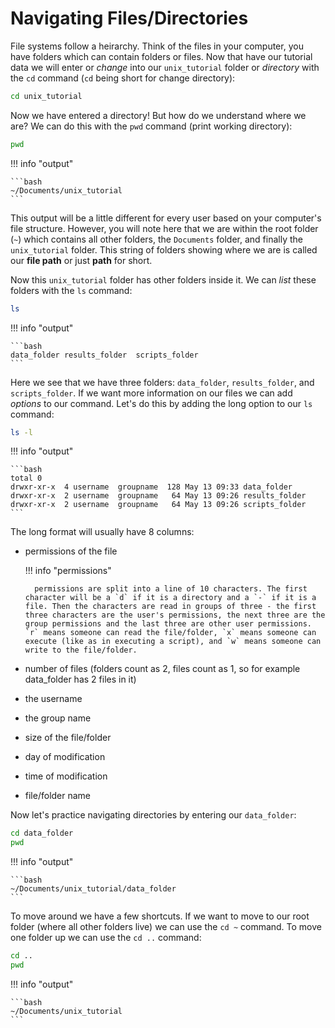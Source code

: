 # Navigating Files/Directories

File systems follow a heirarchy. Think of the files in your computer, you have folders which can contain folders or files. Now that have our tutorial data we will enter or *change* into our `unix_tutorial` folder or *directory* with the `cd` command (`cd` being short for change directory):

```bash
cd unix_tutorial
```

Now we have entered a directory! But how do we understand where we are? We can do this with the `pwd` command (print working directory):

```bash
pwd
```

!!! info "output"

    ```bash
    ~/Documents/unix_tutorial
    ```
    
This output will be a little different for every user based on your computer's file structure. However, you will note here that we are within the root folder (`~`) which contains all other folders, the `Documents` folder, and finally the `unix_tutorial` folder. This string of folders showing where we are is called our **file path** or just **path** for short. 

Now this `unix_tutorial` folder has other folders inside it. We can _list_ these folders with the `ls` command:

```bash
ls
```


!!! info "output"

    ```bash
    data_folder	results_folder	scripts_folder
    ```
    
Here we see that we have three folders: `data_folder`,	`results_folder`, and	`scripts_folder`. If we want more information on our files we can add *options* to our command. Let's do this by adding the long option to our `ls` command:

```bash
ls -l
```

!!! info "output"

    ```bash
    total 0
    drwxr-xr-x  4 username  groupname  128 May 13 09:33 data_folder
    drwxr-xr-x  2 username  groupname   64 May 13 09:26 results_folder
    drwxr-xr-x  2 username  groupname   64 May 13 09:26 scripts_folder
    ```
The long format will usually have 8 columns: 
- permissions of the file
    
    !!! info "permissions"
    
        permissions are split into a line of 10 characters. The first character will be a `d` if it is a directory and a `-` if it is a file. Then the characters are read in groups of three - the first three characters are the user's permissions, the next three are the group permissions and the last three are other user permissions. `r` means someone can read the file/folder, `x` means someone can execute (like as in executing a script), and `w` means someone can write to the file/folder. 
    
- number of files (folders count as 2, files count as 1, so for example data_folder has 2 files in it)
- the username
- the group name
- size of the file/folder
- day of modification
- time of modification
- file/folder name

Now let's practice navigating directories by entering our `data_folder`:

```bash
cd data_folder
pwd
```

!!! info "output"

    ```bash
    ~/Documents/unix_tutorial/data_folder
    ```
   

To move around we have a few shortcuts. If we want to move to our root folder (where all other folders live) we can use the `cd ~` command. To move one folder up we can use the `cd ..` command:

```bash
cd ..
pwd
```

!!! info "output"

    ```bash
    ~/Documents/unix_tutorial
    ```

